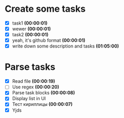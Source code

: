 # Create some tasks
- [x] task1 **(00:00:01)**
- [x] wewer **(00:00:01)**
- [x] task2 **(00:00:01)**
- [x] yeah, it's github format **(00:00:01)**
- [x] write down some description and tasks **(01:05:00)**

# Parse tasks

- [x] Read file **(00:00:19)**
- [ ] Use regex **(00:00:20)**
- [x] Parse task blocks **(00:00:08)**
- [x] Display list in UI
- [x] Тест кириллицы **(00:00:07)**
- [x] Yjds